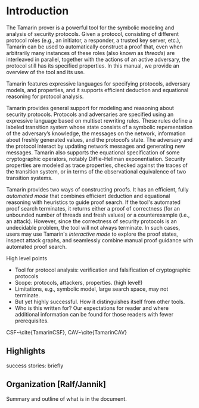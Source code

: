 Introduction
========

The Tamarin prover is a powerful tool for the symbolic
modeling and analysis of security protocols. 
Given a protocol, consisting of different protocol roles (e.g., an
initiator, a responder, a trusted key server, etc.), Tamarin
can be used to automatically construct a
proof that, even when arbitrarily many instances of these roles (also
known as *threads*) are interleaved in parallel, together
with the actions of an active adversary, the protocol still has its
specified properties.  In this manual, we 
provide an overview of the tool and its use.

Tamarin features expressive languages for specifying protocols,
adversary models, and properties, and it supports efficient deduction
and equational reasoning for protocol analysis.


Tamarin provides general support for modeling and reasoning about
security protocols.  Protocols and adversaries are specified using
an expressive language based on multiset rewriting rules.  These rules define a labeled transition
system whose state consists of a symbolic repersentation of the
adversary’s knowledge, the messages on the network, information about
freshly generated values, and the protocol’s state. The adversary and
the protocol interact by updating network messages and generating new
messages.  Tamarin also supports the equational specification of some
cryptographic operators, notably Diffie-Hellman exponentiation.
Security properties are modeled as trace properties, checked against the
traces of the transition system, or in terms of the observational
equivalence of two transition systems.

Tamarin provides two ways of constructing proofs.  It has an efficient,
fully *automated mode* that combines efficient deduction and equational
reasoning with heuristics to guide proof search.  If the tool's
automated proof search terminates, it returns either a proof of
correctness (for an unbounded number of threads and fresh values) or a
counterexample (i.e., an attack).  However, since the correctness of
security protocols is an undecidable problem, the tool will not always
terminate.  In such cases, users may use Tamarin's *interactive mode* to
explore the proof states, inspect attack graphs, and seamlessly combine
manual proof guidance with automated proof search.


High level points

* Tool for protocol analysis: verification and falsification of
  cryptographic protocols
* Scope: protocols, attackers, properties.  (high level!)
* Limitations, e.g., symbolic model, large search space, may not
  terminate.
* But yet highly successful.   How it distinguishes itself from
  other tools.
* Who is this written for?  Our expectations for reader and where
  additional information can be found for those readers with fewer
  prerequisites.

CSF~\cite{TamarinCSF}, CAV~\cite{TamarinCAV}

Highlights
----------

success stories: briefly

Organization [Ralf/Jannik]
--------------------------

Summary and outline of what is in the document.

